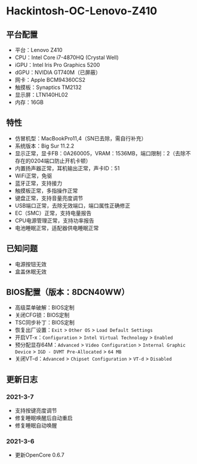 # Hackintosh-OC-Lenovo-Z410

## 平台配置
* 平台：Lenovo Z410
* CPU：Intel Core i7-4870HQ (Crystal Well)
* iGPU：Intel Iris Pro Graphics 5200
* dGPU：NVIDIA GT740M（已屏蔽）
* 网卡：Apple BCM94360CS2
* 触摸板：Synaptics TM2132
* 显示屏：LTN140HL02
* 内存：16GB

## 特性
* 仿冒机型：MacBookPro11,4（SN已去除，需自行补充）
* 系统版本：Big Sur 11.2.2
* 显示正常，显卡FB：0A260005，VRAM：1536MB，端口限制：2（去除不存在的0204端口防止开机卡顿）
* 内置扬声器正常，耳机输出正常，声卡ID：51
* WiFi正常，免驱
* 蓝牙正常，支持接力
* 触摸板正常，多指操作正常
* 键盘正常，支持音量亮度调节
* USB端口正常，去除无效端口，端口属性正确修正
* EC（SMC）正常，支持电量报告
* CPU电源管理正常，支持功率报告
* 电池睡眠正常，适配器供电睡眠正常

## 已知问题
* 电源按钮无效
* 盒盖休眠无效

## BIOS配置（版本：8DCN40WW）
* 高级菜单破解：BIOS定制
* 关闭CFG锁：BIOS定制
* TSC同步补丁：BIOS定制
* 恢复出厂设置：`Exit` > `Other OS` > `Load Default Settings`
* 开启VT-x：`Configuration` > `Intel Virtual Technology` > `Enabled`
* 预分配显存64M：`Advanced` > `Video Configuration` > `Internal Graphic Device` > `IGD - DVMT Pre-Allocated` > `64 MB`
* 关闭VT-d：`Advanced` > `Chipset Configuration` > `VT-d` > `Disabled`

## 更新日志
### 2021-3-7
* 支持按键亮度调节
* 修复睡眠唤醒后自动重启
* 修复睡眠自动唤醒
### 2021-3-6
* 更新OpenCore 0.6.7
